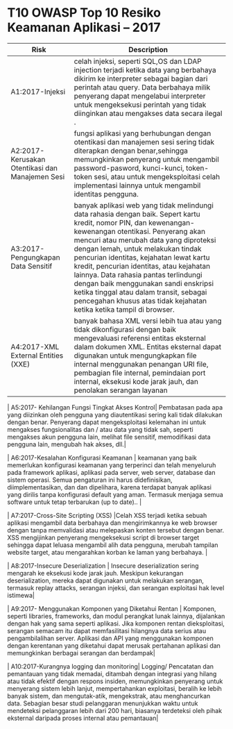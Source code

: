 # T10 OWASP Top 10 Resiko Keamanan Aplikasi – 2017

| Risk | Description | 
| -- | -- |
| A1:2017-Injeksi  | celah injeksi, seperti SQL,OS dan LDAP injection terjadi ketika data yang berbahaya dikirim ke interpreter sebagai bagian dari perintah atau query. Data berbahaya milik penyerang dapat mengelabui interpreter untuk mengeksekusi perintah yang tidak diinginkan atau mengakses data secara ilegal . |
| A2:2017- Kerusakan Otentikasi dan Manajemen Sesi  |fungsi aplikasi yang berhubungan dengan otentikasi dan manajemen sesi sering tidak diterapkan dengan benar,sehingga memungkinkan penyerang untuk mengambil password-pasword, kunci-kunci, token-token sesi, atau untuk mengeksploitasi celah implementasi lainnya untuk mengambil identitas pengguna. |
| A3:2017-Pengungkapan Data Sensitif  | banyak aplikasi web yang tidak melindungi data rahasia dengan baik. Sepert kartu kredit, nomor PIN, dan kewenangan-kewenangan otentikasi. Penyerang akan mencuri atau merubah data yang diproteksi dengan lemah, untuk melakukan tindak pencurian identitas, kejahatan lewat kartu kredit, pencurian identitas, atau kejahatan lainnya.  Data rahasia pantas terlindungi dengan baik menggunakan sandi enskripsi ketika tinggal atau dalam transit, sebagai pencegahan khusus atas tidak kejahatan ketika ketika tampil di browser. |
| A4:2017-XML External Entities (XXE) | banyak bahasa XML versi lebih tua atau yang tidak dikonfigurasi dengan baik mengevaluasi referensi entitas eksternal dalam dokumen XML. Entitas eksternal dapat digunakan untuk mengungkapkan file internal menggunakan penangan URI file, pembagian file internal, pemindaian port internal, eksekusi kode jarak jauh, dan penolakan serangan layanan|

| A5:2017- Kehilangan Fungsi Tingkat Akses Kontrol| Pembatasan pada apa yang diizinkan oleh pengguna yang diautentikasi sering kali tidak dilakukan dengan benar. Penyerang dapat mengeksploitasi kelemahan ini untuk mengakses fungsionalitas dan / atau data yang tidak sah, seperti mengakses akun pengguna lain, melihat file sensitif, memodifikasi data pengguna lain, mengubah hak akses, dll.|

| A6:2017-Kesalahan Konfigurasi Keamanan | keamanan yang baik memerlukan konfigurasi keamanan yang terperinci dan telah menyeluruh pada framework aplikasi, aplikasi pada server, web server, database dan sistem operasi. Semua pengaturan ini harus didefinisikan, diimplementasikan, dan dan dipelihara, karena terdapat banyak aplikasi yang dirilis tanpa konfigurasi default yang aman. Termasuk menjaga semua software untuk tetap terbarukan (up to date).. |

| A7:2017-Cross-Site Scripting (XSS) |Celah XSS terjadi ketika sebuah aplikasi mengambil data berbahaya dan mengirimkannya ke web browser dengan tanpa memvalidasi atau melepaskan konten tersebut dengan benar. XSS mengijinkan penyerang mengeksekusi script di browser target sehingga dapat leluasa mengambil alih data pengguna, merubah tampilan website target, atau mengarahkan korban ke laman yang berbahaya.  |

| A8:2017-Insecure Deserialization | Insecure deserialization sering mengarah ke eksekusi kode jarak jauh. Meskipun kekurangan deserialization, mereka dapat digunakan untuk melakukan serangan, termasuk replay attacks, serangan injeksi, dan serangan exploitasi hak level istimewa|

| A9:2017- Menggunakan Komponen yang Diketahui Rentan | Komponen, seperti libraries, frameworks, dan modul perangkat lunak lainnya, dijalankan dengan hak yang sama seperti aplikasi. Jika komponen rentan dieksploitasi, serangan semacam itu dapat memfasilitasi hilangnya data serius atau pengambilalihan server. Aplikasi dan API yang menggunakan komponen dengan kerentanan yang diketahui dapat merusak pertahanan aplikasi dan memungkinkan berbagai serangan dan berdampak|

| A10:2017-Kurangnya logging dan monitoring| Logging/ Pencatatan dan pemantauan yang tidak memadai, ditambah dengan integrasi yang hilang atau tidak efektif dengan respons insiden, memungkinkan penyerang untuk menyerang sistem lebih lanjut, mempertahankan exploitasi, beralih ke lebih banyak sistem, dan mengutak-atik, mengekstrak, atau menghancurkan data. Sebagian besar studi pelanggaran menunjukkan waktu untuk mendeteksi pelanggaran lebih dari 200 hari, biasanya terdeteksi oleh pihak eksternal daripada proses internal atau pemantauan|
